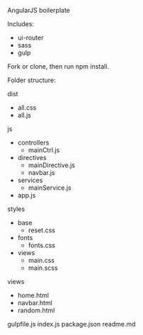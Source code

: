 AngularJS boilerplate 

Includes:
* ui-router
* sass
* gulp

Fork or clone, then run npm install.


Folder structure:

dist
- all.css
- all.js

js
- controllers
    - mainCtrl.js
- directives
    - mainDirective.js
    - navbar.js
- services
    - mainService.js
- app.js

styles
- base
    - reset.css
- fonts
    - fonts.css
- views
    - main.css
    - main.scss

views
- home.html
- navbar.html
- random.html

gulpfile.js
index.js
package.json
readme.md